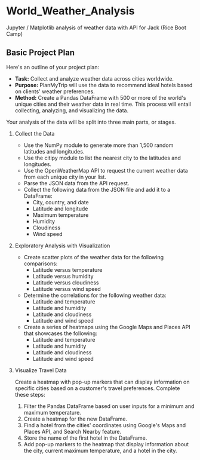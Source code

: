 # World_Weather_Analysis
Jupyter / Matplotlib analysis of weather data with API for Jack (Rice Boot Camp)

## Basic Project Plan
Here's an outline of your project plan:
* **Task:** Collect and analyze weather data across cities worldwide.
* **Purpose:** PlanMyTrip will use the data to recommend ideal hotels based on clients' weather preferences.
* **Method:** Create a Pandas DataFrame with 500 or more of the world's unique cities and their weather data in real time. This process will entail collecting, analyzing, and visualizing the data.

Your analysis of the data will be split into three main parts, or stages.
1. Collect the Data
   - Use the NumPy module to generate more than 1,500 random latitudes and longitudes.
   - Use the citipy module to list the nearest city to the latitudes and longitudes.
   - Use the OpenWeatherMap API to request the current weather data from each unique city in your list.
   - Parse the JSON data from the API request.
   - Collect the following data from the JSON file and add it to a DataFrame:
     - City, country, and date
     - Latitude and longitude
     - Maximum temperature
     - Humidity
     - Cloudiness
     - Wind speed
2. Exploratory Analysis with Visualization
   - Create scatter plots of the weather data for the following comparisons:
     - Latitude versus temperature
     - Latitude versus humidity
     - Latitude versus cloudiness
     - Latitude versus wind speed
   - Determine the correlations for the following weather data:
     - Latitude and temperature
     - Latitude and humidity
     - Latitude and cloudiness
     - Latitude and wind speed
   - Create a series of heatmaps using the Google Maps and Places API that showcases the following:
     - Latitude and temperature
     - Latitude and humidity
     - Latitude and cloudiness
     - Latitude and wind speed
3. Visualize Travel Data
   
   Create a heatmap with pop-up markers that can display information on specific cities based on a customer's travel preferences. Complete these steps:
   1. Filter the Pandas DataFrame based on user inputs for a minimum and maximum temperature.
   2. Create a heatmap for the new DataFrame.
   3. Find a hotel from the cities' coordinates using Google's Maps and Places API, and Search Nearby feature.
   4. Store the name of the first hotel in the DataFrame.
   5. Add pop-up markers to the heatmap that display information about the city, current maximum temperature, and a hotel in the city.

